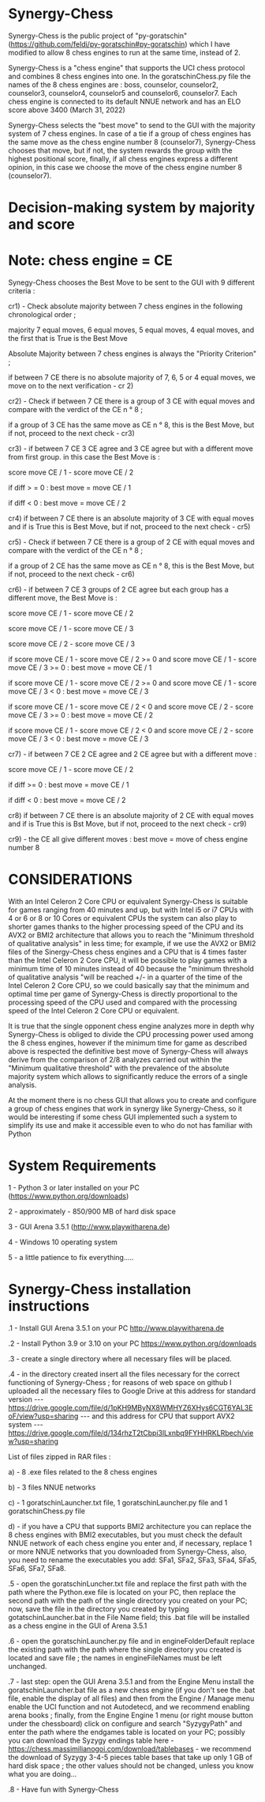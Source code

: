# Synergy-Chess

Synergy-Chess is the public project of "py-goratschin" (https://github.com/feldi/py-goratschin#py-goratschin) which I have modified to allow 8 chess engines to run at the same time, instead of 2.

Synergy-Chess is a "chess engine" that supports the UCI chess protocol and combines 8 chess engines into one. In the goratschinChess.py file the names of the 8 chess engines are : boss, counselor, counselor2, counselor3, counselor4, counselor5 and counselor6, counselor7.   Each chess engine is connected to its default NNUE network and has an ELO score above 3400 (March 31, 2022)

Synergy-Chess selects the "best move" to send to the GUI with the majority system of 7 chess engines. In case of a tie if a group of chess engines has the same move as the chess engine number 8 (counselor7), Synergy-Chess chooses that move, but if not, the system rewards the group with the highest positional score, finally, if all chess engines express a different opinion, in this case we choose the move of the chess engine number 8 (counselor7).


# Decision-making system by majority and score #

# Note: chess engine = CE

Synegy-Chess chooses the Best Move to be sent to the GUI with 9 different criteria :

cr1) - Check absolute majority between 7 chess engines in the following chronological order ; 

majority 7 equal moves, 6 equal moves, 5 equal moves, 4 equal moves, and the first that is True is the Best Move

Absolute Majority between 7 chess engines is always the "Priority Criterion" ;

if between 7 CE there is no absolute majority of 7, 6, 5 or 4 equal moves, we move on to the next verification - cr 2)


cr2) - Check if between 7 CE there is a group of 3 CE with equal moves and compare with the verdict of the CE n ° 8 ;

if a group of 3 CE has the same move as CE n ° 8, this is the Best Move, but if not, proceed to the next check - cr3) 


cr3) - if between 7 CE 3 CE agree and 3 CE agree but with a different move from first group. in this case the Best Move is :

score move CE / 1 - score move CE / 2 

if diff > = 0 : best move = move CE / 1 

if diff < 0 : best move = move CE / 2


cr4) if between 7 CE there is an absolute majority of 3 CE with equal moves and if is True this is Best Move, but if not, proceed to the next check - cr5)


cr5) - Check if between 7 CE there is a group of 2 CE with equal moves and compare with the verdict of the CE n ° 8 ;

if a group of 2 CE has the same move as CE n ° 8, this is the Best Move, but if not, proceed to the next check - cr6)


cr6) - if between 7 CE 3 groups of 2 CE agree but each group has a different move, the Best Move is :

score move CE / 1 - score move CE / 2

score move CE / 1 - score move CE / 3

score move CE / 2 - score move CE / 3

if score move CE / 1 - score move CE / 2 >= 0 and score move CE / 1 - score move CE / 3 >= 0 : best move = move CE / 1

if score move CE / 1 - score move CE / 2 >= 0 and score move CE / 1 - score move CE / 3 < 0 : best move = move CE / 3

if score move CE / 1 - score move CE / 2 < 0 and score move CE / 2 - score move CE / 3 >= 0 : best move = move CE / 2

if score move CE / 1 - score move CE / 2 < 0 and score move CE / 2 - score move CE / 3 < 0 : best move = move CE / 3



cr7) -  if between 7 CE 2 CE agree and 2 CE agree but with a different move :

score move CE / 1 - score move CE / 2

if diff >= 0 : best move = move CE / 1

if diff < 0 : best move = move CE / 2


cr8)  if between 7 CE there is an absolute majority of 2 CE with equal moves and if is True this is Bst Move, but if not, proceed to the next check - cr9)


cr9) -  the CE all give different moves : best move = move of chess engine number 8





# CONSIDERATIONS 
With an Intel Celeron 2 Core CPU or equivalent Synergy-Chess is suitable for games ranging from 40 minutes and up, but with Intel i5 or i7 CPUs with 4 or 6 or 8 or 10 Cores or equivalent CPUs the system can also play to shorter games thanks to the higher processing speed of the CPU and its AVX2 or BMI2 architecture that allows you to reach the "Minimum threshold of qualitative analysis" in less time; for example, if we use the AVX2 or BMI2 files of the Sinergy-Chess chess engines and a CPU that is 4 times faster than the Intel Celeron 2 Core CPU, it will be possible to play games with a minimum time of 10 minutes instead of 40 because the "minimum threshold of qualitative analysis "will be reached +/- in a quarter of the time of the Intel Celeron 2 Core CPU, so we could basically say that the minimum and optimal time per game of Synergy-Chess is directly proportional to the processing speed of the CPU used and compared with the processing speed of the Intel Celeron 2 Core CPU or equivalent.

It is true that the single opponent chess engine analyzes more in depth why Synergy-Chess is obliged to divide the CPU processing power used among the 8 chess engines, however if the minimum time for game as described above is respected the definitive best move of Synergy-Chess will always derive from the comparison of 2/8 analyzes carried out within the "Minimum qualitative threshold" with the prevalence of the absolute majority system which allows to significantly reduce the errors of a single analysis.

At the moment there is no chess GUI that allows you to create and configure a group of chess engines that work in synergy like Synergy-Chess, so it would be interesting if some chess GUI implemented such a system to simplify its use and make it accessible even to who do not has familiar with Python


# System Requirements

1 - Python 3 or later installed on your PC (https://www.python.org/downloads)

2 - approximately - 850/900 MB of hard disk space

3 - GUI Arena 3.5.1 (http://www.playwitharena.de)

4 - Windows 10 operating system

5 - a little patience to fix everything.....


# Synergy-Chess installation instructions

.1 - Install GUI Arena 3.5.1 on your PC
http://www.playwitharena.de

.2 - Install Python 3.9 or 3.10 on your PC
https://www.python.org/downloads

.3 - create a single directory where all necessary files will be placed.


.4 - in the directory created insert all the files necessary for the correct functioning of Synergy-Chess ; for reasons of web space on github I uploaded all the necessary files to Google Drive at this address for standard version --- https://drive.google.com/file/d/1pKH9MByNX8WMHYZ6XHys6CGT6YAL3EoF/view?usp=sharing --- and this address for CPU that support AVX2 system --- https://drive.google.com/file/d/134rhzT2tCbpi3lLxnbq9FYHHRKLRbech/view?usp=sharing

List of files zipped in RAR files :

a) - 8 .exe files related to the 8 chess engines

b) - 3 files NNUE networks

c) - 1 goratschinLauncher.txt file, 1 goratschinLauncher.py file and 1 goratschinChess.py file

d) - if you have a CPU that supports BMI2 architecture you can replace the 8 chess engines with BMI2 executables, but you must check the default NNUE network of each chess engine you enter and, if necessary, replace 1 or more NNUE networks that you downloaded from Synergy-Chess, also, you need to rename the executables you add: SFa1, SFa2, SFa3, SFa4, SFa5, SFa6, SFa7, SFa8.


.5 - open the goratschinLuncher.txt file and replace the first path with the path where the Python.exe file is located on your PC, then replace the second path with the path of the single directory you created on your PC; now, save the file in the directory you created by typing gotatschinLauncher.bat in the File Name field; this .bat file will be installed as a chess engine in the GUI of Arena 3.5.1

.6 - open the goratschinLauncher.py file and in engineFolderDefault replace the existing path with the path where the single directory you created is located and save file ; the names in engineFileNames must be left unchanged.

.7 - last step: open the GUI Arena 3.5.1 and from the Engine Menu install the goratschinLauncher.bat file as a new chess engine (if you don't see the .bat file, enable the display of all files) and then from the Engine / Manage menu enable the UCI function and not Autodetecd, and we recommend enabling arena books ; finally, from the Engine Engine 1 menu (or right mouse button under the chessboard) click on configure and search "SyzygyPath" and enter the path where the endgames table is located on your PC; possibly you can download the Syzygy endings table here - https://chess.massimilianogoi.com/download/tablebases - we recommend the download of Syzygy 3-4-5 pieces table bases that take up only 1 GB of hard disk space ; the other values should not be changed, unless you know what you are doing...

.8 - Have fun with Synergy-Chess
